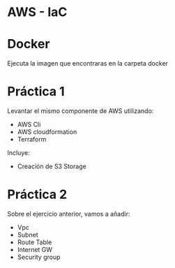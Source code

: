 # AWS - IaC

# Docker
Ejecuta la imagen que encontraras en la carpeta docker

# Práctica 1
Levantar el mismo componente de AWS utilizando:
* AWS Cli
* AWS cloudformation
* Terraform

Incluye:
* Creación de S3 Storage

# Práctica 2
Sobre el ejercicio anterior, vamos a añadir:
* Vpc
* Subnet
* Route Table
* Internet GW
* Security group

